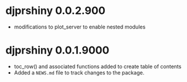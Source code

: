 # djprshiny 0.0.2.900

* modifications to plot_server to enable nested modules

# djprshiny 0.0.1.9000

* toc_row() and associated functions added to create table of contents
* Added a `NEWS.md` file to track changes to the package.
